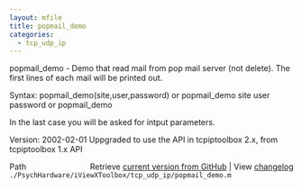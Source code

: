 ```yaml
---
layout: mfile
title: popmail_demo
categories:
  - tcp_udp_ip
---
```


popmail\_demo \- Demo that read mail from pop mail server \(not delete\).
               The first lines of each mail will be printed out.

Syntax:
   popmail\_demo\(site,user,password\)
 or
   popmail\_demo site user password
 or
   popmail\_demo

 In the last case you will be asked for intput parameters.

 Version: 2002\-02\-01 Uppgraded to use the API in tcpiptoolbox 2.x, from tcpiptoolbox 1.x API



<div class="code_header" style="text-align:right;">
  <span style="float:left;">Path&nbsp;&nbsp;</span> <span class="counter">Retrieve <a href=
  "https://raw.github.com/Psychtoolbox-3/Psychtoolbox-3/beta/./PsychHardware/iViewXToolbox/tcp_udp_ip/popmail_demo.m">current version from GitHub</a> | View <a href=
  "https://github.com/Psychtoolbox-3/Psychtoolbox-3/commits/beta/./PsychHardware/iViewXToolbox/tcp_udp_ip/popmail_demo.m">changelog</a></span>
</div>
<div class="code">
  <code>./PsychHardware/iViewXToolbox/tcp_udp_ip/popmail_demo.m</code>
</div>
